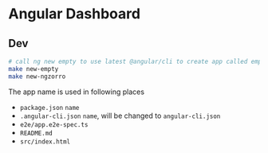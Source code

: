 # Angular Dashboard

## Dev

````bash
# call ng new empty to use latest @angular/cli to create app called empty
make new-empty
make new-ngzorro
````

The app name is used in following places

- `package.json` `name`
- `.angular-cli.json` `name`, will be changed to `angular-cli.json`
- `e2e/app.e2e-spec.ts`
- `README.md`
- `src/index.html`